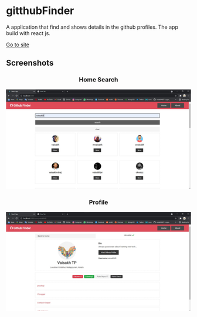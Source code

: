 # gitthubFinder
A application that find and shows details in the github profiles. The app build with react js.
</p>
<a href='https://vaisakh49.github.io/githubFinder/'>Go to site</a>
<h2>Screenshots</H2>
<div align='center'>
<h3>Home Search</h3>
 <img src="READMEdocs/gitfubfinder-1.jpg" width="800px" alt="" />
  <h3>Profile</h3>
 <img src="READMEdocs/gitfubfinder-2.jpg" width="800px" alt="" />
